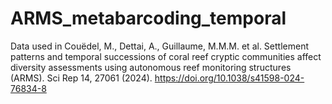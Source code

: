 # ARMS_metabarcoding_temporal
Data used in Couëdel, M., Dettai, A., Guillaume, M.M.M. et al. Settlement patterns and temporal successions of coral reef cryptic communities affect diversity assessments using autonomous reef monitoring structures (ARMS). Sci Rep 14, 27061 (2024). https://doi.org/10.1038/s41598-024-76834-8
